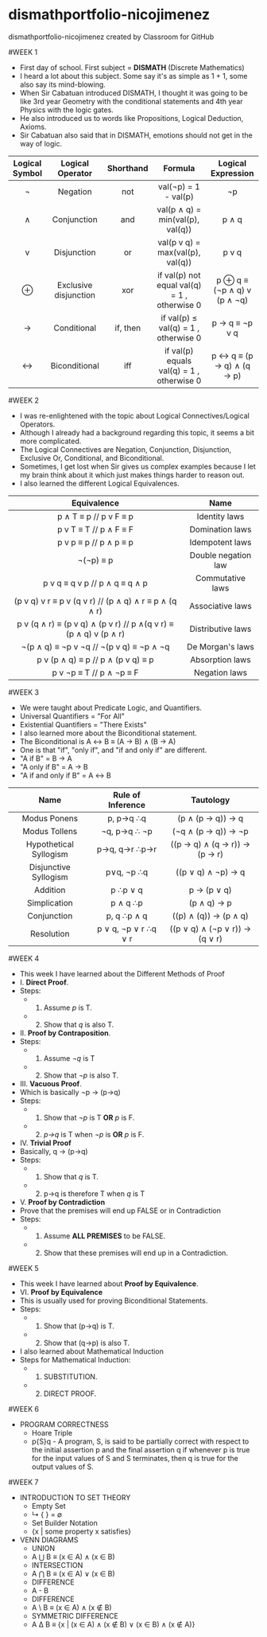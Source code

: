 # dismathportfolio-nicojimenez
dismathportfolio-nicojimenez created by Classroom for GitHub

#WEEK 1
* First day of school. First subject = __DISMATH__ (Discrete Mathematics)
* I heard a lot about this subject. Some say it's as simple as 1 + 1, some also say its mind-blowing.
* When Sir Cabatuan introduced DISMATH, I thought it was going to be like 3rd year Geometry with the conditional statements and 4th year Physics with the logic gates.
* He also introduced us to words like Propositions, Logical Deduction, Axioms.
* Sir Cabatuan also said that in DISMATH, emotions should not get in the way of logic.

| Logical Symbol  |  Logical Operator | Shorthand | Formula | Logical Expression |
| :-----: |:-------:|:-----:| :-------: | :-------: |
| ¬ |Negation | not | val(¬p) = 1 - val(p) | ¬p |
| ∧ | Conjunction | and | val(p ∧ q) = min(val(p), val(q)) | p ∧ q |
| v | Disjunction | or | val(p v q) = max(val(p), val(q)) | p v q |
| ⊕ | Exclusive disjunction | xor | if val(p)  not equal val(q) = 1 , otherwise  0|  p ⊕ q  ≡ (¬p ∧ q) v (p ∧ ¬q) |
| → | Conditional | if, then | if val(p)  ≤ val(q) = 1 , otherwise  0  | p → q ≡  ¬p v q |
| ↔ | Biconditional | iff | if val(p) equals val(q) = 1 , otherwise  0 |  p ↔ q ≡ (p → q) ∧ (q → p) |

#WEEK 2
* I was re-enlightened with the topic about Logical Connectives/Logical Operators.
* Although I already had a background regarding this topic, it seems a bit more complicated.
* The Logical Connectives are Negation, Conjunction, Disjunction, Exclusive Or, Conditional, and Biconditional.
* Sometimes, I get lost when Sir gives us complex examples because I let my brain think about it which just makes things harder to reason out.
* I also learned the different Logical Equivalences.

|                           Equivalence                          |         Name        |
|:--------------------------------------------------------------:|:-------------------:|
|                      p ∧ T ≡ p  //     p v F ≡ p               |    Identity laws    |
|                       p v T ≡ T  //    p ∧ F ≡ F               |   Domination laws   |
|                       p v p ≡ p //     p ∧ p ≡ p               |   Idempotent laws   |
|                            ¬(¬p) ≡ p                           | Double negation law |
|                   p v q ≡ q v p // p ∧ q ≡ q ∧ p               |   Commutative laws  |
|       (p v q) v r ≡ p v (q v r) // (p ∧ q) ∧ r ≡ p ∧ (q ∧ r)   |   Associative laws  |
| p v (q ∧ r) ≡ (p v q) ∧ (p v r) //  p ∧(q v r) ≡ (p ∧ q) v (p ∧ r) |  Distributive laws  |
|              ¬(p ∧ q) ≡ ¬p v ¬q // ¬(p v q) ≡ ¬p ∧ ¬q          |   De Morgan's laws  |
|                 p v (p ∧ q) ≡ p // p ∧ (p v q) ≡ p             |   Absorption laws   |
|                     p v ¬p ≡ T // p ∧ ¬p ≡ F                   |    Negation laws    |

#WEEK 3
* We were taught about Predicate Logic, and Quantifiers.
* Universal Quantifiers = "For All"
* Existential Quantifiers = "There Exists"
* I also learned more about the Biconditional statement.
* The Biconditional is A ↔ B ≡ (A → B) ∧ (B → A)
* One is that "if", "only if", and "if and only if" are different.
* "A if B" = B → A
* "A only if B" = A → B
* "A if and only if B" = A ↔ B


|         Name         |   Rule of Inference  |            Tautology           |
|:--------------------:|:--------------------:|:------------------------------:|
|    Modus Ponens      |      p, p→q ∴q       |        (p ∧ (p → q)) → q       |
|      Modus Tollens   |     ¬q, p→q ∴ ¬p     |       (¬q ∧ (p → q)) → ¬p      |
|Hypothetical Syllogism|     p→q, q→r ∴p→r    |  ((p → q) ∧ (q → r)) → (p → r) |
|Disjunctive Syllogism |      p∨q, ¬p ∴q      |       ((p ∨ q) ∧ ¬p) → q       |
|      Addition        |       p ∴p ∨ q       |           p → (p ∨ q)          |
|      Simplication    |       p ∧ q ∴p       |           (p ∧ q) → p          |
|       Conjunction    |      p, q ∴p ∧ q     |      ((p) ∧ (q)) → (p ∧ q)     |
|      Resolution      | p ∨ q, ¬p ∨ r ∴q ∨ r | ((p ∨ q) ∧ (¬p ∨ r)) → (q ∨ r) |

#WEEK 4
* This week I have learned about the Different Methods of Proof
* I. **Direct Proof**.
* Steps:
  *   1. Assume *p* is T.
  *   2. Show that *q* is also T.
* II. **Proof by Contraposition**.
* Steps:
  *   1. Assume *¬q* is T
  *   2. Show that *¬p* is also T.
* III. **Vacuous Proof**.
* Which is basically ¬p → (p→q)
* Steps:
  *   1. Show that *¬p* is T **OR** *p* is F.
  *   2. *p→q* is T when *¬p* is **OR** *p* is F.
* IV. **Trivial Proof**
* Basically, q → (p→q)
* Steps:
  *   1. Show that *q* is T.
  *   2. p→q is therefore T when *q* is T
* V. **Proof by Contradiction**
* Prove that the premises will end up FALSE or in Contradiction
* Steps:
  *   1. Assume **ALL PREMISES** to be FALSE.
  *   2. Show that these premises will end up in a Contradiction.

#WEEK 5
* This week I have learned about **Proof by Equivalence**.
* VI. **Proof by Equivalence**
* This is usually used for proving Biconditional Statements.
* Steps:
  *   1. Show that (p→q) is T.
  *   2. Show that (q→p) is also T.
* I also learned about Mathematical Induction
* Steps for Mathematical Induction:
  *   1. SUBSTITUTION.
  *   2. DIRECT PROOF.

#WEEK 6
* PROGRAM CORRECTNESS
  * Hoare Triple
  * p{S}q - A program, S, is said to be partially correct with respect to the initial assertion p and the final assertion q if whenever p is true for the input values of S and S terminates, then q is true for the output values of S.

#WEEK 7
* INTRODUCTION TO SET THEORY
  * Empty Set
  * ↳ { } = ∅
  * Set Builder Notation
  * {x | some property x satisfies}
* VENN DIAGRAMS
  * UNION 
   * A ⋃ B ≡ (x ∈ A) ∧ (x ∈ B) 
  * INTERSECTION
   * A ⋂ B ≡ (x ∈ A) ∨ (x ∈ B) 
  * DIFFERENCE
   * A - B
  * DIFFERENCE
   * A \ B ≡ (x ∈ A) ∧ (x ∉ B)
  * SYMMETRIC DIFFERENCE
   * A ∆ B ≡ {x | (x ∈ A) ∧ (x ∉ B) ∨ (x ∈ B) ∧ (x ∉ A)}




